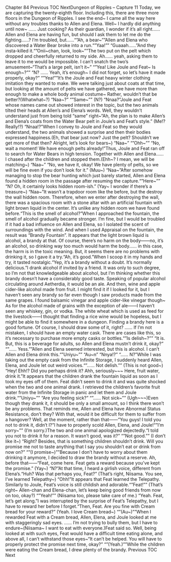 Chapter 84 Previous TOC NextDungeon of Ripples – Capture 11 Today, we are capturing the twenty-eighth floor. Including this, there are three more floors in the Dungeon of Ripples. I see the end~ I came all the way here without any troubles thanks to Allen and Elena. Well~ I hardly did anything until now~ …… Just cooking? As their guardian, I wonder if it’s all right…… Allen and Elena are having fun, but should I ask them to let me do the fighting……? I’m troubled, but……“”Ah, a bear~””Allen and Elena who discovered a Water Bear broke into a run.“”Yaa!”” “Guaaah……”And they insta-killed it.“”Onii~chan, look, look~””The two put on the pelt which dropped and cheerfully returned to my side. Ah…… yeah, asking them to leave it to me would be impossible. I can’t snatch the two’s amusement~“That’s a large pelt, isn’t it~” “”Yea! Like Joule and Feat~ Is enough~?”” “N? …… Yeah, it’s enough~ I did not forget, so let’s have it made properly, okay?” “”Yea!””It’s the Joule and Feat heavy winter clothing imitation they wanted to make. We were talking just about coats at that time, but looking at the amount of pelts we have gathered, we have more than enough to make a whole body animal costume~ Rather, wouldn’t that be better?(Whatwhat~?) “Naa~?” “”Same~”” (N?) “Nnaa?”Joule and Feat whose names came out showed interest in the topic, but the two animals tilted their heads at Allen’s and Elena’s words. Well, they wouldn’t understand just from being told “same” right~“Ah, the plan is to make Allen’s and Elena’s coats from the Water Bear pelt in Joule’s and Feat’s style.” (Me!? Really!?) “Nnaa!?”When I convey to Joule and Feat so they would understand, the two animals showed a surprise and then their bodies expressed happiness.(Eh, that bear just now? Just the pelt? Shouldn’t we get more of that then? Alright, let’s look for bears~) “Naa~” “”Ohh~”” “No, wait a moment! We have enough pelts already!”Thus, Joule and Feat ran off to search for Water Bears in high tension. Together with Allen and Elena…… I chased after the children and stopped them.(Ehh~? I mean, we will be matching~) “Naa~” “No, we have it, okay! We have plenty of pelts, so we will be fine even if you don’t look for it.” (Muu~) “Naa~”After somehow managing to stop the bear hunting which just barely started, Allen and Elena found a hidden room in the passage after resuming the capture.“”Here~”” “N? Oh, it certainly looks hidden room-ish.” (Yay~ I wonder if there’s a treasure~) “Naa~”It wasn’t a trapdoor room like the before, but the destroy the wall hidden room. Therefore, when we enter after destroying the wall, there was a spacious room with a stone altar with an artificial fountain with light brown liquid in the center. It’s unlike any hidden room we have found before.“This is the smell of alcohol?”When I approached the fountain, the smell of alcohol gradually became stronger. I’m fine, but I would be troubled if it had a bad influence on Allen and Elena, so I isolated the scent of surroundings with the wind. And when I used Appraisal on the fountain, the result was “Brandy Fountain”. It appears that the light brown liquid is alcohol, a brandy at that. Of course, there’s no harm on the body――no, it’s an alcohol, so drinking way too much would harm the body…… in this case, the harm is in the toxic meaning. But, it seems there are no problems with drinking it, so I gave it a try.“Ah, it’s good.”When I scoop it in my hands and try, it tasted nostalgic.“Yep, it’s a brandy without a doubt. It’s normally delicious.”I drank alcohol if invited by a friend. It was only to such degree, so I’m not that knowledgeable about alcohol, but I’m thinking whether this brandy doesn’t have a considerably good taste. Speaking of popular alcohol circulating around Aetherdia, it would be an ale. And then, wine and apple cider-like alcohol made from fruit. I might find it if I looked for it, but I haven’t seen any brandy so far even though I saw products made from the same grapes. I found balsamic vinegar and apple cider-like vinegar though~ As for the alcohol made of grains with the exception of ale――I haven’t seen any whiskey, gin, or vodka. The white wheat which is used as feed for the livestock――I thought that finding a rice wine would be hopeless, but I might be able to find it somewhere in a dungeon. Finding a brandy here is a good fortune. Of course, I should draw some of it, right? …… If I’m not mistaken, I should have an empty water cask. There are cases like this, so it’s necessary to purchase more empty casks or bottles.“”Is delish~?”” “It is. But, this is a beverage for adults, so Allen and Elena mustn’t drink it, okay?” “”…… Yess.””Allen and Elena seemed interested, but this is alcohol. I can’t Allen and Elena drink this.“”Uniyu~”” “Au~n” “Nnya!?” “…… N?”While I was taking out the empty cask from the Infinite Storage, I suddenly heard Allen, Elena, and Joule let out weird voices.“”…… Not delish.”” (This is not good~) “Hey! Ehh!? Did you perhaps drink it? Ahh, seriously~~~ Here, fruit water, drink it.”It appears that the children drank the fountain liquid as soon as I took my eyes off of them. Feat didn’t seem to drink it and was quite shocked when the two and one animal drank. I retrieved the children’s favorite fruit water from the Infinite Storage in panic and let them and Joule drink.“”Uniyu~”” “Are you feeling sick?” “”…… Not sick~”” (Ugh~~~)Even though they drank it, it should be only a small amount, so I think there won’t be any problems. That reminds me, Allen and Elena have Abnormal Status Resistance, don’t they? With that, would it be difficult for them to suffer from a hangover? Well, at the moment, rather than that――“You guys! I told you not to drink it, didn’t I?”I have to properly scold Allen, Elena, and Joule!“”I’m sorry~”” (I’m sorry.)The two and one animal apologized dejectedly.“I told you not to drink it for a reason. It wasn’t good, was it?” “”Not good.”” (I don’t like it~) “Right? Besides, that is something children shouldn’t drink. Will you promise me not to taste anything that I say you shouldn’t eat or drink from now on?” “”(I promise~)””Because I don’t have to worry about them drinking it anymore, I decided to draw the brandy without a reserve. Ah, before that――“Feat, come here. Feat gets a reward because you’ve kept the promise.” (Yay~) “N?”At that time, I heard a girlish voice, different from Elena’s.“Huh? Was that perhaps you, Feat?” (That’s right, Niisama. You see, I’ve learned Telepathy~) “Ohh!”It appears that Feat learned the Telepathy. Similarly to Joule, Feat’s voice is still childish and adorable.“”Feat!”” (That’s right~ Allen-chan and Elena-chan, let’s keep being good friends from now on too, okay?) “”Yeah!”” (Niisama too, please take care of me.) “Yeah. Feat, let’s get along.”I was interrupted by the surprise of Feat’s Telepathy, but I have to reward her before I forget.“Then, Feat. Are you fine with Cream bread for your reward?” (Yeah. I love Cream bread~) “”(Au~)””When I rewarded Feat with a Cream bread, Allen, Elena, and Joule looked at me with staggeringly sad eyes. …… I’m not trying to bully them, but I have to endure~(Niisama~ I want to eat with everyone.)Feat said so. Well, being looked at with such eyes, Feat would have a difficult time eating alone, and above all, I can’t withstand those eyes~“It can’t be helped. You will have to properly protect the promise next time, okay?” “”(Yeah.)””While the children were eating the Cream bread, I drew plenty of the brandy. Previous TOC Next